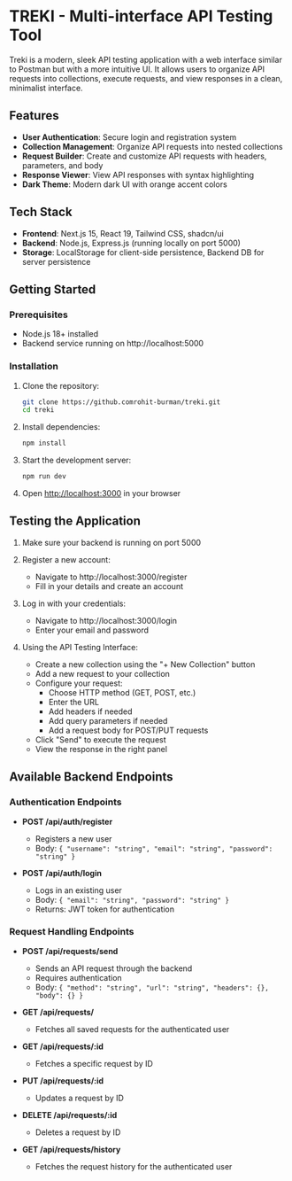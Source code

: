 # TREKI - Multi-interface API Testing Tool

Treki is a modern, sleek API testing application with a web interface similar to Postman but with a more intuitive UI. It allows users to organize API requests into collections, execute requests, and view responses in a clean, minimalist interface.

## Features

- **User Authentication**: Secure login and registration system
- **Collection Management**: Organize API requests into nested collections
- **Request Builder**: Create and customize API requests with headers, parameters, and body
- **Response Viewer**: View API responses with syntax highlighting
- **Dark Theme**: Modern dark UI with orange accent colors

## Tech Stack

- **Frontend**: Next.js 15, React 19, Tailwind CSS, shadcn/ui
- **Backend**: Node.js, Express.js (running locally on port 5000)
- **Storage**: LocalStorage for client-side persistence, Backend DB for server persistence

## Getting Started

### Prerequisites

- Node.js 18+ installed
- Backend service running on http://localhost:5000

### Installation

1. Clone the repository:
   ```bash
   git clone https://github.comrohit-burman/treki.git
   cd treki
   ```

2. Install dependencies:
   ```bash
   npm install
   ```

3. Start the development server:
   ```bash
   npm run dev
   ```

4. Open [http://localhost:3000](http://localhost:3000) in your browser

## Testing the Application

1. Make sure your backend is running on port 5000
   
2. Register a new account:
   - Navigate to http://localhost:3000/register
   - Fill in your details and create an account

3. Log in with your credentials:
   - Navigate to http://localhost:3000/login
   - Enter your email and password

4. Using the API Testing Interface:
   - Create a new collection using the "+ New Collection" button
   - Add a new request to your collection
   - Configure your request:
     - Choose HTTP method (GET, POST, etc.)
     - Enter the URL
     - Add headers if needed
     - Add query parameters if needed
     - Add a request body for POST/PUT requests
   - Click "Send" to execute the request
   - View the response in the right panel

## Available Backend Endpoints

### Authentication Endpoints

- **POST /api/auth/register**
  - Registers a new user
  - Body: `{ "username": "string", "email": "string", "password": "string" }`

- **POST /api/auth/login**
  - Logs in an existing user
  - Body: `{ "email": "string", "password": "string" }`
  - Returns: JWT token for authentication

### Request Handling Endpoints

- **POST /api/requests/send**
  - Sends an API request through the backend
  - Requires authentication
  - Body: `{ "method": "string", "url": "string", "headers": {}, "body": {} }`

- **GET /api/requests/**
  - Fetches all saved requests for the authenticated user

- **GET /api/requests/:id**
  - Fetches a specific request by ID

- **PUT /api/requests/:id**
  - Updates a request by ID

- **DELETE /api/requests/:id**
  - Deletes a request by ID

- **GET /api/requests/history**
  - Fetches the request history for the authenticated user
